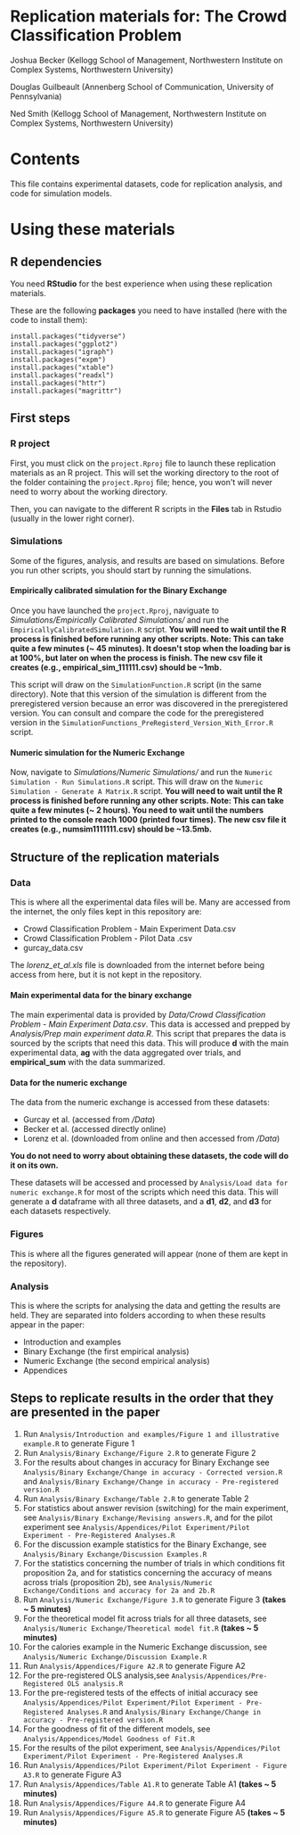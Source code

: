 # Replication materials for:  The Crowd Classification Problem
Joshua Becker (Kellogg School of Management, Northwestern Institute on Complex Systems, Northwestern University) 

Douglas Guilbeault (Annenberg School of Communication, University of Pennsylvania) 

Ned Smith (Kellogg School of Management, Northwestern Institute on Complex Systems, Northwestern University) 

# Contents

This file contains experimental datasets, code for replication analysis, and code for simulation models.

# Using these materials

## R dependencies

You need **RStudio** for the best experience when using these replication materials. 

These are the following **packages** you need to have installed (here with the code to install them):
```
install.packages("tidyverse")
install.packages("ggplot2")
install.packages("igraph")
install.packages("expm")
install.packages("xtable")
install.packages("readxl")
install.packages("httr")
install.packages("magrittr")
```

## First steps

### R project

First, you must click on the ```project.Rproj``` file to launch these replication materials as an R project. This will set the working directory to the root of the folder containing the ```project.Rproj``` file; hence, you won't will never need to worry about the working directory.

Then, you can navigate to the different R scripts in the **Files** tab in Rstudio (usually in the lower right corner).

### Simulations

Some of the figures, analysis, and results are based on simulations. Before you run other scripts, you should start by running the simulations.

#### Empirically calibrated simulation for the Binary Exchange

Once you have launched the ```project.Rproj```, naviguate to *Simulations/Empirically Calibrated Simulations/* and run the ```EmpiricallyCalibratedSimulation.R``` script. **You will need to wait until the R process is finished before running any other scripts. Note: This can take quite a few minutes (~ 45 minutes). It doesn't stop when the loading bar is at 100%, but later on when the process is finish. The new csv file it creates (e.g., empirical_sim_111111.csv) should be ~1mb.**

This script will draw on the ```SimulationFunction.R``` script (in the same directory). Note that this version of the simulation is different from the preregistered version because an error was discovered in the preregistered version. You can consult and compare the code for the preregistered version in the ```SimulationFunctions_PreRegisterd_Version_With_Error.R``` script.

#### Numeric simulation for the Numeric Exchange

Now, navigate to *Simulations/Numeric Simulations/* and run the ```Numeric Simulation - Run Simulations.R``` script. This will draw on the ```Numeric Simulation - Generate A Matrix.R``` script. **You will need to wait until the R process is finished before running any other scripts. Note: This can take quite a few minutes (~ 2 hours). You need to wait until the numbers printed to the console reach 1000 (printed four times). The new csv file it creates (e.g., numsim1111111.csv) should be ~13.5mb.**

## Structure of the replication materials

### Data 

This is where all the experimental data files will be. Many are accessed from the internet, the only files kept in this repository are:
- Crowd Classification Problem - Main Experiment Data.csv
- Crowd Classification Problem - Pilot Data .csv
- gurcay_data.csv 

The *lorenz_et_al.xls* file is downloaded from the internet before being access from here, but it is not kept in the repository.

#### Main experimental data for the binary exchange

The main experimental data is provided by *Data/Crowd Classification Problem - Main Experiment Data.csv*. This data is accessed and prepped by *Analysis/Prep main experiment data.R*. This script that prepares the data is sourced by the scripts that need this data. This will produce **d** with the main experimental data, **ag** with the data aggregated over trials, and **empirical_sum** with the data summarized.

#### Data for the numeric exchange

The data from the numeric exchange is accessed from these datasets:
- Gurcay et al. (accessed from */Data*)
- Becker et al. (accessed directly online)
- Lorenz et al. (downloaded from online and then accessed from */Data*)

**You do not need to worry about obtaining these datasets, the code will do it on its own.**

These datasets will be accessed and processed by ```Analysis/Load data for numeric exchange.R``` for most of the scripts which need this data. This will generate a **d** dataframe with all three datasets, and a **d1**, **d2**, and **d3** for each datasets respectively.

### Figures

This is where all the figures generated will appear (none of them are kept in the repository).

### Analysis

This is where the scripts for analysing the data and getting the results are held. They are separated into folders according to when these results appear in the paper: 
- Introduction and examples
- Binary Exchange (the first empirical analysis)
- Numeric Exchange (the second empirical analysis)
- Appendices

## Steps to replicate results in the order that they are presented in the paper

1. Run ```Analysis/Introduction and examples/Figure 1 and illustrative example.R``` to generate Figure 1
1. Run ```Analysis/Binary Exchange/Figure 2.R``` to generate Figure 2
1. For the results about changes in accuracy for Binary Exchange see ```Analysis/Binary Exchange/Change in accuracy - Corrected version.R``` and ```Analysis/Binary Exchange/Change in accuracy - Pre-registered version.R``` 
1. Run ```Analysis/Binary Exchange/Table 2.R``` to generate Table 2
1. For statistics about answer revision (switching) for the main experiment, see ```Analysis/Binary Exchange/Revising answers.R```, and for the pilot experiment see ```Analysis/Appendices/Pilot Experiment/Pilot Experiment - Pre-Registered Analyses.R```
1. For the discussion example statistics for the Binary Exchange, see ```Analysis/Binary Exchange/Discussion Examples.R```
1. For the statistics concerning the number of trials in which conditions fit proposition 2a, and for statistics concerning the accuracy of means across trials (proposition 2b), see ```Analysis/Numeric Exchange/Conditions and accuracy for 2a and 2b.R```
1. Run ```Analysis/Numeric Exchange/Figure 3.R``` to generate Figure 3 **(takes ~ 5 minutes)**
1. For the theoretical model fit across trials for all three datasets, see ```Analysis/Numeric Exchange/Theoretical model fit.R``` **(takes ~ 5 minutes)**
1. For the calories example in the Numeric Exchange discussion, see ```Analysis/Numeric Exchange/Discussion Example.R```
1. Run ```Analysis/Appendices/Figure A2.R``` to generate Figure A2
1. For the pre-registered OLS analysis,see ```Analysis/Appendices/Pre-Registered OLS analysis.R```
1. For the pre-registered tests of the effects of initial accuracy see ```Analysis/Appendices/Pilot Experiment/Pilot Experiment - Pre-Registered Analyses.R``` and ```Analysis/Binary Exchange/Change in accuracy - Pre-registered version.R``` 
1. For the goodness of fit of the different models, see ```Analysis/Appendices/Model Goodness of Fit.R```
1. For the results of the pilot experiment, see ```Analysis/Appendices/Pilot Experiment/Pilot Experiment - Pre-Registered Analyses.R```
1. Run ```Analysis/Appendices/Pilot Experiment/Pilot Experiment - Figure A3.R``` to generate Figure A3
1. Run ```Analysis/Appendices/Table A1.R``` to generate Table A1 **(takes ~ 5 minutes)**
1. Run ```Analysis/Appendices/Figure A4.R``` to generate Figure A4
1. Run ```Analysis/Appendices/Figure A5.R``` to generate Figure A5 **(takes ~ 5 minutes)**